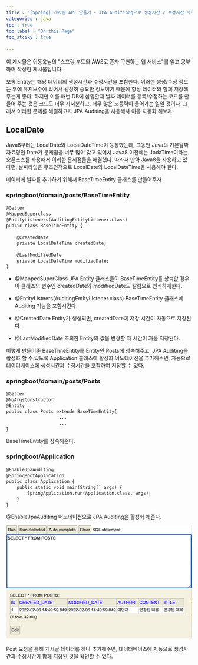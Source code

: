 ```yaml
---
title : "[Spring] 게시판 API 만들기 - JPA Auditiong으로 생성시간 / 수정시간 자동화 하기"
categories : java
toc : true
toc_label : "On this Page"
toc_stciky : true

---
```

이 게시물은 이동욱님의 "스프링 부트와 AWS로 혼자 구현하는 웹 서비스"를 읽고 공부하며 작성한 게시물입니다.

보통 Entity는 해당 데이터의 생성시간과 수정시간을 포함한다. 이러한 생성/수정 정보는 후에 유지보수에 있어서 굉장히 중요한 정보이기 때문에 항상 데이터와 함께 저장해주는게 좋다. 하지만 이를 매번 DB에 삽입할때 날짜 데이터를 등록/수정하는 코드를 만들어 주는 것은 코드도 너무 지저분하고, 너무 많은 노동력이 들어가는 일일 것이다. 그래서 이러한 문제를 해결하고자 JPA Auditing을 사용해서 이를 자동화 해보자.

## LocalDate
Java8부터는 LocalDate와 LocalDateTime이 등장했는데, 그동안 Java의 기본날짜 자료형인 Date가 문제점을 너무 많이 갖고 있어서  Java8 이전에는 JodaTime이라는 오픈소스를 사용해서 이러한 문제점들을 해결했다. 따라서 만약 Java8을 사용하고 있다면, 날짜타입은 무조건적으로 LocalDate와 LocalDateTime을 사용해야 한다.

데이터에 날짜를 추가하기 위해서 BaseTimeEntity 클래스를 만들어주자.

### springboot/domain/posts/BaseTimeEntity
```
@Getter
@MappedSuperclass
@EntityListeners(AuditingEntityListener.class)
public class BaseTimeEntity {

    @CreatedDate
    private LocalDateTime createdDate;

    @LastModifiedDate
    private LocalDateTime modifiedDate;
}
```

* @MappedSuperClass
JPA Entity 클래스들이 BaseTimeEntity를 상속할 경우 이 클래스의 변수인 createdDate와 modifiedDate도 칼럼으로 인식하게한다.

* @EntityListners(AuditingEntityListener.class)
BaseTimeEntity 클래스에 Auditing 기능을 포함시킨다.

* @CreatedDate
Entity가 생성되면, createdDate에 저장 시간이 자동으로 저장된다.

* @LastModifiedDate
조회한 Entity의 값을 변경할 때 시간이 자동 저장된다.

이렇게 만들어준 BaseTimeEntity를 Entity인 Posts에 상속해주고, JPA Auditing을 활성화 할 수 있도록 Application 클래스에 활성화 어노테이션을 추가해주면, 자동으로 데이터베이스에 생성시간과 수정시간을 포함하여 저장할 수 있다.

### springboot/domain/posts/Posts
```
@Getter
@NoArgsConstructor
@Entity
public class Posts extends BaseTimeEntity{
                    ...
                    ...
}
```
BaseTimeEntity를 상속해준다.

### springboot/Application
```
@EnableJpaAuditing
@SpringBootApplication
public class Application {
    public static void main(String[] args) {
        SpringApplication.run(Application.class, args);
    }
}

```
@EnableJpaAuditing 어노테이션으로 JPA Auditing을 활성화 해준다.

![image1](/assets/images/tech/Java/api3/image1.PNG)

Post 요청을 통해 게시글 데이터를 하나 추가해주면, 데이터베이스에 자동으로 생성시간과 수정시간이 함께 저장된 것을 확인할 수 있다.
